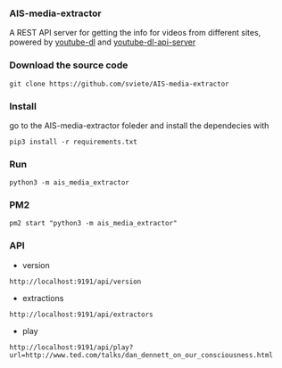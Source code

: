 ### AIS-media-extractor

A REST API server for getting the info for videos from different sites, powered by [youtube-dl](http://rg3.github.io/youtube-dl/) and [youtube-dl-api-server](https://youtube-dl-api-server.readthedocs.io/)


### Download the source code

```
git clone https://github.com/sviete/AIS-media-extractor
```

### Install
go to the AIS-media-extractor foleder and install the dependecies with

```
pip3 install -r requirements.txt
```


### Run

```
python3 -m ais_media_extractor
```

### PM2

```
pm2 start "python3 -m ais_media_extractor"
```

### API

- version
```
http://localhost:9191/api/version
```

- extractions
```
http://localhost:9191/api/extractors
```

- play
```
http://localhost:9191/api/play?url=http://www.ted.com/talks/dan_dennett_on_our_consciousness.html
```
